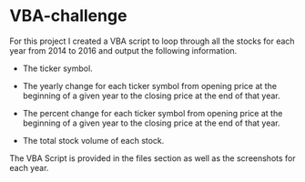 # VBA-challenge
For this project I created a VBA script to loop through all the stocks for each year from 2014 to 2016 and output the following information.


- The ticker symbol.


- The yearly change for each ticker symbol from opening price at the beginning of a given year to the closing price at the end of that year.


- The percent change for each ticker symbol from opening price at the beginning of a given year to the closing price at the end of that year.


- The total stock volume of each stock.



The VBA Script is provided in the files section as well as the screenshots for each year.
